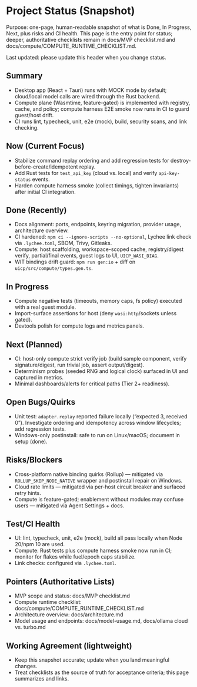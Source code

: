# Project Status (Snapshot)

Purpose: one-page, human-readable snapshot of what is Done, In Progress, Next, plus risks and CI health. This page is the entry point for status; deeper, authoritative checklists remain in docs/MVP checklist.md and docs/compute/COMPUTE_RUNTIME_CHECKLIST.md.

Last updated: please update this header when you change status.

## Summary

- Desktop app (React + Tauri) runs with MOCK mode by default; cloud/local model calls are wired through the Rust backend.
- Compute plane (Wasmtime, feature-gated) is implemented with registry, cache, and policy; compute harness E2E smoke now runs in CI to guard guest/host drift.
- CI runs lint, typecheck, unit, e2e (mock), build, security scans, and link checking.

## Now (Current Focus)

- Stabilize command replay ordering and add regression tests for destroy-before-create/idempotent replay.
- Add Rust tests for `test_api_key` (cloud vs. local) and verify `api-key-status` events.
- Harden compute harness smoke (collect timings, tighten invariants) after initial CI integration.

## Done (Recently)

- Docs alignment: ports, endpoints, keyring migration, provider usage, architecture overview.
- CI hardened: `npm ci --ignore-scripts --no-optional`, Lychee link check via `.lychee.toml`, SBOM, Trivy, Gitleaks.
- Compute: host scaffolding, workspace-scoped cache, registry/digest verify, partial/final events, guest logs to UI, `UICP_WASI_DIAG`.
- WIT bindings drift guard: `npm run gen:io` + diff on `uicp/src/compute/types.gen.ts`.

## In Progress

- Compute negative tests (timeouts, memory caps, fs policy) executed with a real guest module.
- Import-surface assertions for host (deny `wasi:http`/sockets unless gated).
- Devtools polish for compute logs and metrics panels.

## Next (Planned)

- CI: host-only compute strict verify job (build sample component, verify signature/digest, run trivial job, assert output/digest).
- Determinism probes (seeded RNG and logical clock) surfaced in UI and captured in metrics.
- Minimal dashboards/alerts for critical paths (Tier 2+ readiness).

## Open Bugs/Quirks

- Unit test: `adapter.replay` reported failure locally (“expected 3, received 0”). Investigate ordering and idempotency across window lifecycles; add regression tests.
- Windows-only postinstall: safe to run on Linux/macOS; document in setup (done).

## Risks/Blockers

- Cross-platform native binding quirks (Rollup) — mitigated via `ROLLUP_SKIP_NODE_NATIVE` wrapper and postinstall repair on Windows.
- Cloud rate limits — mitigated via per-host circuit breaker and surfaced retry hints.
- Compute is feature-gated; enablement without modules may confuse users — mitigated via Agent Settings + docs.

## Test/CI Health

- UI: lint, typecheck, unit, e2e (mock), build all pass locally when Node 20/npm 10 are used.
- Compute: Rust tests plus compute harness smoke now run in CI; monitor for flakes while fuel/epoch caps stabilize.
- Link checks: configured via `.lychee.toml`.

## Pointers (Authoritative Lists)

- MVP scope and status: docs/MVP checklist.md
- Compute runtime checklist: docs/compute/COMPUTE_RUNTIME_CHECKLIST.md
- Architecture overview: docs/architecture.md
- Model usage and endpoints: docs/model-usage.md, docs/ollama cloud vs. turbo.md

## Working Agreement (lightweight)

- Keep this snapshot accurate; update when you land meaningful changes.
- Treat checklists as the source of truth for acceptance criteria; this page summarizes and links.
